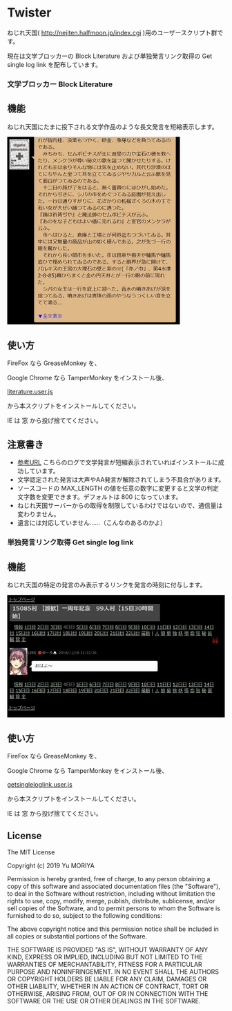Twister
=========

ねじれ天国( http://nejiten.halfmoon.jp/index.cgi )用のユーザースクリプト群です。

現在は文学ブロッカーの Block Literature および単独発言リンク取得の Get single log link を配布しています。

### 文学ブロッカー Block Literature

機能
---------

ねじれ天国にたまに投下される文学作品のような長文発言を短縮表示します。

<img src="https://github.com/y-moriya/Twister/raw/master/img/literature.jpg" width="400">

使い方
---------
FireFox なら GreaseMonkey を、

Google Chrome なら TamperMonkey をインストール後、

[literature.user.js](https://github.com/y-moriya/Twister/raw/master/literature.user.js)

から本スクリプトをインストールしてください。

IE は 窓 から投げ捨ててください。

注意書き
--------
- [参考URL](http://nejiten.halfmoon.jp/index.cgi?vid=15085&type=watch&date=8) こちらのログで文学発言が短縮表示されていればインストールに成功しています。
- 文学認定された発言は大声やAA発言が解除されてしまう不具合があります。
- ソースコードの MAX_LENGTH の値を任意の数字に変更すると文学の判定文字数を変更できます。デフォルトは 800 になっています。
- ねじれ天国サーバーからの取得を制限しているわけではないので、通信量は変わりません。
- 遺言には対応していません……（こんなのあるのかよ）

### 単独発言リンク取得 Get single log link

機能
---------

ねじれ天国の特定の発言のみ表示するリンクを発言の時刻に付与します。

<img src="https://github.com/y-moriya/Twister/raw/master/img/getsingleloglink.jpg" width="800">

使い方
---------
FireFox なら GreaseMonkey を、

Google Chrome なら TamperMonkey をインストール後、

[getsingleloglink.user.js](https://github.com/y-moriya/Twister/raw/master/getsingleloglink.user.js)

から本スクリプトをインストールしてください。

IE は 窓 から投げ捨ててください。

License
---------

The MIT License

Copyright (c) 2019 Yu MORIYA

Permission is hereby granted, free of charge, to any person obtaining a copy
of this software and associated documentation files (the "Software"), to deal
in the Software without restriction, including without limitation the rights
to use, copy, modify, merge, publish, distribute, sublicense, and/or sell
copies of the Software, and to permit persons to whom the Software is
furnished to do so, subject to the following conditions:

The above copyright notice and this permission notice shall be included in
all copies or substantial portions of the Software.

THE SOFTWARE IS PROVIDED "AS IS", WITHOUT WARRANTY OF ANY KIND, EXPRESS OR
IMPLIED, INCLUDING BUT NOT LIMITED TO THE WARRANTIES OF MERCHANTABILITY,
FITNESS FOR A PARTICULAR PURPOSE AND NONINFRINGEMENT. IN NO EVENT SHALL THE
AUTHORS OR COPYRIGHT HOLDERS BE LIABLE FOR ANY CLAIM, DAMAGES OR OTHER
LIABILITY, WHETHER IN AN ACTION OF CONTRACT, TORT OR OTHERWISE, ARISING FROM,
OUT OF OR IN CONNECTION WITH THE SOFTWARE OR THE USE OR OTHER DEALINGS IN
THE SOFTWARE.
